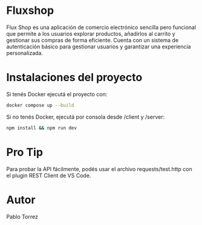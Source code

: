 # Fluxshop

Flux Shop es una aplicación de comercio electrónico sencilla pero funcional que permite a los usuarios explorar 
productos, añadirlos al carrito y gestionar sus compras de forma eficiente. Cuenta con un sistema de autenticación 
básico para gestionar usuarios y garantizar una experiencia personalizada.

# Instalaciones del proyecto

Si tenés Docker ejecutá el proyecto con:
```bash
docker compose up --build
```

Si no tenés Docker, ejecutá por consola desde /client y /server:
```bash
npm install && npm run dev
```

# Pro Tip
Para probar la API fácilmente, podés usar el archivo requests/test.http con el plugin REST Client de VS Code.

# Autor
Pablo Torrez
